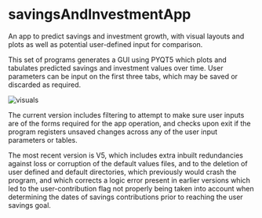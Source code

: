 # savingsAndInvestmentApp
An app to predict savings and investment growth, with visual layouts and plots as well as potential user-defined input for comparison.

This set of programs generates a GUI using PYQT5 which plots and tabulates predicted savings and investment values over time. User parameters can be input on the first three tabs, which may be saved or discarded as required.

![visuals](20220317_190556.gif)

The current version includes filtering to attempt to make sure user inputs are of the forms required for the app operation, and checks upon exit if the program registers unsaved changes across any of the user input parameters or tables.

The most recent version is V5, which includes extra inbuilt redundancies against loss or corruption of the default values files, and to the deletion of user defined and default directories, which previously would crash the program, and which corrects a logic error present in earlier versions which led to the user-contribution flag not properly being taken into account when determining the dates of savings contributions prior to reaching the user savings goal.
